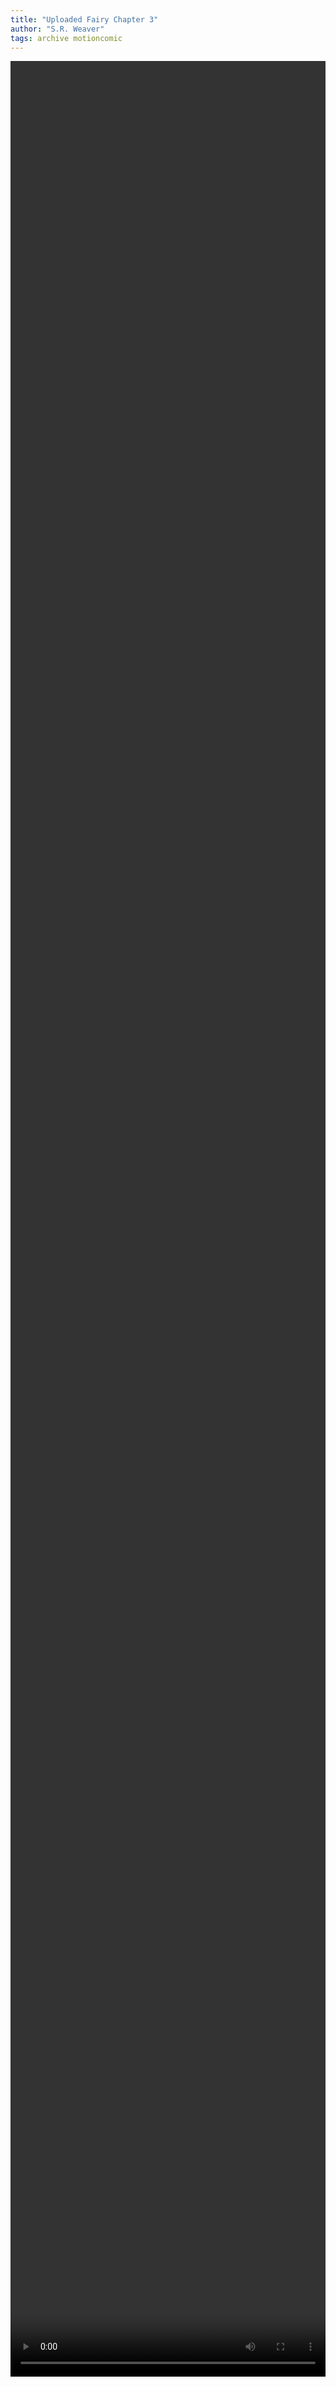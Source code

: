 ```yaml
---
title: "Uploaded Fairy Chapter 3"
author: "S.R. Weaver"
tags: archive motioncomic
---
```

<video width="100%" height="95%" controls>
  <source src="https://lwflouisa.github.io/UploadedFairyMotionComic/Chapters/Chapter4MissingEhenaMarie/UploadedFairyChapter4AudioVersion.mp4" type="video/mp4">
</video>
